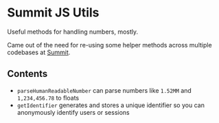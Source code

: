 # Summit JS Utils

Useful methods for handling numbers, mostly.

Came out of the need for re-using some helper methods across multiple codebases at [Summit](https://usesummit.com).

## Contents

-   `parseHumanReadableNumber` can parse numbers like `1.52MM` and `1,234,456.78` to floats
-   `getIdentifier` generates and stores a unique identifier so you can anonymously identify users or sessions
